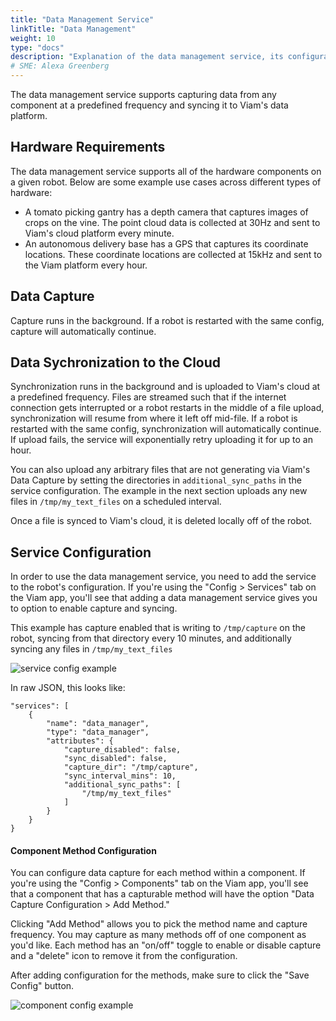 ```yaml
---
title: "Data Management Service"
linkTitle: "Data Management"
weight: 10
type: "docs"
description: "Explanation of the data management service, its configuration and its functionality."
# SME: Alexa Greenberg
---
```

The data management service supports capturing data from any component at a predefined frequency and syncing it to Viam's data platform.


## Hardware Requirements
The data management service supports all of the hardware components on a given robot.
Below are some example use cases across different types of hardware: 

- A tomato picking gantry has a depth camera that captures images of crops on the vine.
The point cloud data is collected at 30Hz and sent to Viam's cloud platform every minute.
- An autonomous delivery base has a GPS that captures its coordinate locations.
These coordinate locations are collected at 15kHz and sent to the Viam platform every hour.


## Data Capture
Capture runs in the background.
If a robot is restarted with the same config, capture will automatically continue.


## Data Sychronization to the Cloud
Synchronization runs in the background and is uploaded to Viam's cloud at a predefined frequency.
Files are streamed such that if the internet connection gets interrupted or a robot restarts in the middle of a file upload, synchronization will resume from where it left off mid-file.
If a robot is restarted with the same config, synchronization will automatically continue.
If upload fails, the service will exponentially retry uploading it for up to an hour.

You can also upload any arbitrary files that are not generating via Viam's Data Capture by setting the directories in `additional_sync_paths` in the service configuration.
The example in the next section uploads any new files in `/tmp/my_text_files` on a scheduled interval.

Once a file is synced to Viam's cloud, it is deleted locally off of the robot.

## Service Configuration

In order to use the data management service, you need to add the service to the robot's configuration.
If you're using the "Config > Services" tab on the Viam app, you'll see that adding a data management service gives you to option to enable capture and syncing.

This example has capture enabled that is writing to `/tmp/capture` on the robot, syncing from that directory every 10 minutes, and additionally syncing any files in `/tmp/my_text_files`

![service config example](../img/data-service-config.png)

In raw JSON, this looks like:
```
"services": [
    {
        "name": "data_manager",
        "type": "data_manager",
        "attributes": {
            "capture_disabled": false,
            "sync_disabled": false,
            "capture_dir": "/tmp/capture",
            "sync_interval_mins": 10,
            "additional_sync_paths": [
                "/tmp/my_text_files"
            ]
        }
    }
}
```

#### Component Method Configuration

You can configure data capture for each method within a component.
If you're using the "Config > Components" tab on the Viam app, you'll see that a component that has a capturable method will have the option "Data Capture Configuration > Add Method."

Clicking "Add Method" allows you to pick the method name and capture frequency.
You may capture as many methods off of one component as you'd like.
Each method has an "on/off" toggle to enable or disable capture and a "delete" icon to remove it from the configuration.

After adding configuration for the methods, make sure to click the "Save Config" button.

![component config example](../img/data-service-component-config.png)
